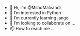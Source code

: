 - 👋 Hi, I’m @MiladMalvandi
- 👀 I’m interested in Python
- 🌱 I’m currently learning jango
- 💞️ I’m looking to collaborate on ...
- 📫 How to reach me ...

<!---
MiladMalvandi/MiladMalvandi is a ✨ special ✨ repository because its `README.md` (this file) appears on your GitHub profile.
You can click the Preview link to take a look at your changes.
--->
